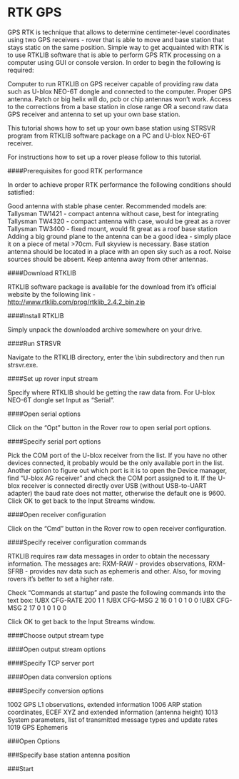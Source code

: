 # RTK GPS

GPS RTK is technique that allows to determine centimeter-level coordinates using two GPS receivers - rover that is able to move and base station that stays static on the same position. Simple way to get acquainted with RTK is to use RTKLIB software that is able to perform GPS RTK processing on a computer using GUI or console version. In order to begin the following is required:

Computer to run RTKLIB on
GPS receiver capable of providing raw data such as U-blox NEO-6T dongle and connected to the computer.
Proper GPS antenna. Patch or big helix will do, pcb or chip antennas won’t work.
Access to the corrections from a base station in close range OR a second raw data GPS receiver and antenna to set up your own base station.

This tutorial shows how to set up your own base station using STRSVR program from RTKLIB software package on a PC and U-blox NEO-6T receiver.

For instructions how to set up a rover please follow to this tutorial.

####Prerequisites for good RTK performance

In order to achieve proper RTK performance the following conditions should satisfied:

Good antenna with stable phase center. Recommended models are:
Tallysman TW1421 - compact antenna without case, best for integrating
Tallysman TW4320 - compact antenna with case, would be great as a rover
Tallysman TW3400 - fixed mount, would fit great as a roof base station
Adding a big ground plane to the antenna can be a good idea - simply place it on a piece of metal >70cm.
Full skyview is necessary. Base station antenna should be located in a place with an open sky such as a roof.
Noise sources should be absent. Keep antenna away from other antennas.

####Download RTKLIB

RTKLIB software package is available for the download from it’s official website by the following link - http://www.rtklib.com/prog/rtklib_2.4.2_bin.zip 

####Install RTKLIB

Simply unpack the downloaded archive somewhere on your drive.

####Run STRSVR

Navigate to the RTKLIB directory, enter the \bin subdirectory and then run strsvr.exe.



####Set up rover input stream

Specify where RTKLIB should be getting the raw data from. For U-blox NEO-6T dongle set Input as “Serial”.

####Open serial options

Click on the “Opt” button in the Rover row to open serial port options.



####Specify serial port options

Pick the COM port of the U-blox receiver from the list. If you have no other devices connected, it probably would be the only available port in the list. Another option to figure out which port is it is to open the Device manager, find “U-blox AG receiver” and check the COM port assigned to it. If the U-blox receiver is connected directly over USB (without USB-to-UART adapter) the baud rate does not matter, otherwise the default one is 9600.
Click OK to get back to the Input Streams window.

 

####Open receiver configuration

Click on the “Cmd” button in the Rover row to open receiver configuration.



####Specify receiver configuration commands

RTKLIB requires raw data messages in order to obtain the necessary information. The messages are: RXM-RAW - provides observations, RXM-SFRB - provides nav data such as ephemeris and other. Also, for moving rovers it’s better to set a higher rate.

Check “Commands at startup” and paste the following commands into the text box:
!UBX CFG-RATE 200 1 1
!UBX CFG-MSG 2 16 0 1 0 1 0 0 
!UBX CFG-MSG 2 17 0 1 0 1 0 0

Click OK to get back to the Input Streams window.



####Choose output stream type



####Open output stream options



####Specify TCP server port



####Open data conversion options



####Specify conversion options

1002 GPS L1 observations, extended information
1006 ARP station coordinates, ECEF XYZ and extended information (antenna height)
1013 System parameters, list of transmitted message types and update rates
1019 GPS Ephemeris



###Open Options



###Specify base station antenna position



###Start




